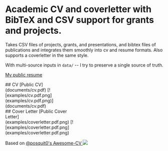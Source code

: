 # Academic CV and coverletter with BibTeX and CSV support for grants and projects.


Takes CSV files of projects, grants, and presentations, and bibtex files of publications and integrates them smoothly into cv and resume formats. Also supports a coverletter in the same style.

With multi-source inputs in `data/` -- I try to preserve a single source of truth.

[My public resume](documents/resume.pdf)

<div style="float;left; width:48%">
## CV
[Public CV](documents/cv.pdf)
[![examples/cv.pdf.png](examples/cv.pdf.png)](documents/cv.pdf)
</div>
<div style="float;left; width:48%">
## Cover Letter
[Public Cover Letter](examples/coverletter.pdf.png)
[![examples/coverletter.pdf.png](examples/coverletter.pdf.png)
</div>


Based on [@posquit0's Awesome-CV <img src="icon.png" style="width:100px"/> ](https://github.com/posquit0/Awesome-CV)
